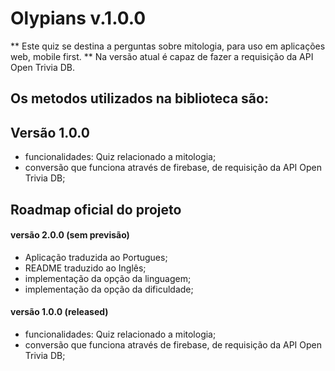 # Olypians v.1.0.0
** Este quiz se destina a perguntas sobre mitologia, para uso em aplicações web, mobile first. **
Na versão atual é capaz de fazer a requisição da API Open Trivia DB. 

## Os metodos utilizados na biblioteca são:

## Versão 1.0.0

- funcionalidades: Quiz relacionado a mitologia;
- conversão que funciona através de firebase, de requisição da API Open Trivia DB;

## Roadmap oficial do projeto


#### versão 2.0.0 (sem previsão)
- Aplicação traduzida ao Portugues;
- README traduzido ao Inglês;
- implementação da opção da linguagem;
- implementação da opção da dificuldade;


#### versão 1.0.0 (released)
- funcionalidades: Quiz relacionado a mitologia;
- conversão que funciona através de firebase, de requisição da API Open Trivia DB;